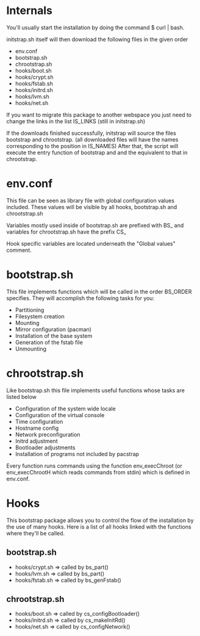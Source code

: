 Internals
=========
You'll usually start the installation
by doing the command $ curl <link to initstrap.sh> | bash.

initstrap.sh itself will then download the
following files in the given order
- env.conf
- bootstrap.sh
- chrootstrap.sh
- hooks/boot.sh
- hooks/crypt.sh
- hooks/fstab.sh
- hooks/initrd.sh
- hooks/lvm.sh
- hooks/net.sh

If you want to migrate this package to another
webspace you just need to change the links in
the list IS_LINKS (still in initstrap.sh)

If the downloads finished successfully, initstrap
will source the files bootstrap and chrootstrap.
(all downloaded files will have the names corresponding
to the position in IS_NAMES)
After that, the script will execute the entry
function of bootstrap and and the equivalent to that
in chrootstrap.

env.conf
========
This file can be seen as library file with
global configuration values included. These
values will be visible by all hooks, bootstrap.sh
and chrootstrap.sh

Variables mostly used inside of bootstrap.sh are
prefixed with BS_ and variables for chrootstrap.sh
have the prefix CS_

Hook specific variables are located underneath the
"Global values" comment.

bootstrap.sh
============
This file implements functions which will be called
in the order BS_ORDER specifies. They will accomplish
the following tasks for you:
* Partitioning
* Filesystem creation
* Mounting
* Mirror configuration (pacman)
* Installation of the base system
* Generation of the fstab file
* Unmounting

chrootstrap.sh
==============
Like bootstrap.sh this file implements useful functions
whose tasks are listed below
* Configuration of the system wide locale
* Configuration of the virtual console
* Time configuration
* Hostname config
* Network preconfiguration
* Initrd adjustment
* Bootloader adjustments
* Installation of programs not included by pacstrap

Every function runs commands using the function
env_execChroot (or env_execChrootH which reads commands
from stdin) which is defined in env.conf.

Hooks
=====
This bootstrap package allows you to control the
flow of the installation by the use of many
hooks. Here is a list of all hooks linked with
the functions where they'll be called.

bootstrap.sh
------------
- hooks/crypt.sh => called by bs_part()
- hooks/lvm.sh => called by bs_part()
- hooks/fstab.sh => called by bs_genFstab()

chrootstrap.sh
--------------
- hooks/boot.sh => called by cs_configBootloader()
- hooks/initrd.sh => called by cs_makeInitRd()
- hooks/net.sh => called by cs_configNetwork()

